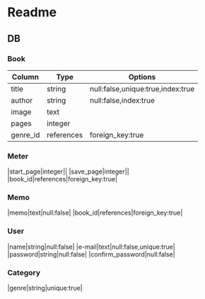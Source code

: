 # Readme
 ## DB
 ### Book
 |Column|Type|Options|
 |------|----|-------|
 |title|string|null:false,unique:true,index:true|
 |author|string|null:false,index:true|
 |image|text||
 |pages|integer||
 |genre_id|references|foreign_key:true|
 
 ### Meter
 |start_page|integer||
 |save_page|integer||
 |book_id|references|foreign_key:true|

 ### Memo
|memo|text|null:false|
|book_id|references|foreign_key:true|

### User
|name|string|null:false|
|e-mail|text|null:false,unique:true|
|password|string|null:false|
|confirm_password|null:false|

### Category
|genre|string|unique:true|


